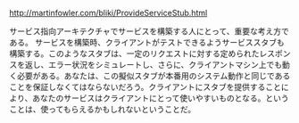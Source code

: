http://martinfowler.com/bliki/ProvideServiceStub.html

サービス指向アーキテクチャでサービスを構築する人にとって、重要な考え方である。 サービスを構築時、クライアントがテストできるようサービススタブも構築する。このようなスタブは、一定のリクエストに対する定められたレスポンスを返し、エラー状況をシミュレートし、さらに、クライアントマシン上でも動く必要がある。あなたは、この擬似スタブが本番用のシステム動作と同じであることを保証しなくてはならないだろう。クライアントにスタブを提供することにより、あなたのサービスはクライアントにとって使いやすいものとなる。ということは、使ってもらえるかもしれないということだ。

